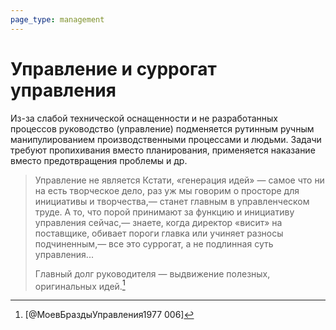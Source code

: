 ```yaml
---
page_type: management
---
```

# Управление и суррогат управления

Из-за слабой технической оснащенности и не разработанных процессов руководство (управление) подменяется рутинным ручным манипулированием производственными процессами и людьми. Задачи требуют пропихивания вместо планирования, применяется наказание вместо предотвращения проблемы и др.

> Управление не является Кстати, «генерация идей» — самое что ни на есть творческое дело, раз уж мы говорим о просторе для инициативы и творчества,— станет главным в управленческом труде. А то, что порой принимают за функцию и инициативу управления сейчас,— знаете, когда директор «висит» на поставщике, обивает пороги главка или учиняет разносы подчиненным,— все это суррогат, а не подлинная суть управления...
> 
> Главный долг руководителя — выдвижение полезных, оригинальных идей.[^1]

[^1]:  [@МоевБраздыУправления1977 006]